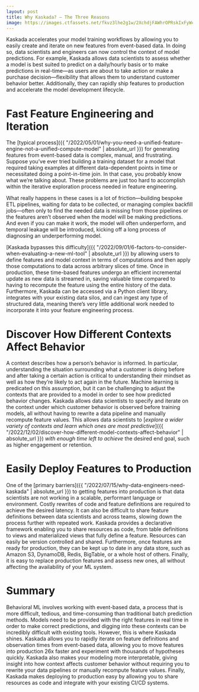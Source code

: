 ```yaml
---
layout: post
title: Why Kaskada? – The Three Reasons
image: https://images.ctfassets.net/fkvz3lhe2g1w/2XchdjFAWhrOPRskIxFyWc/c1fa37941af7eb93573d2046c6299425/Copy_of_Why_Kaskada_____For_Data_Scientists.png?w=2880
---
```

Kaskada accelerates your model training workflows by allowing you to easily create and iterate on new features from event-based data. In doing so, data scientists and engineers can now control the context of model predictions. For example, Kaskada allows data scientists to assess whether a model is best suited to predict on a daily/hourly basis or to make predictions in real-time—as users are about to take action or make a purchase decision—flexibility that allows them to understand customer behavior better. Additionally, they can rapidly ship features to production and accelerate the model development lifecycle.

# Fast Feature Engineering and Iteration

The  [typical process]({{ "/2022/05/01/why-you-need-a-unified-feature-engine-not-a-unified-compute-model" | absolute_url }})  for generating features from event-based data is complex, manual, and frustrating. Suppose you’ve ever tried building a training dataset for a model that required taking examples at different data-dependent points in time or necessitated doing a point-in-time join. In that case, you probably know what we’re talking about. These problems are just too hard to accomplish within the iterative exploration process needed in feature engineering.

What really happens in these cases is a lot of friction—building bespoke ETL pipelines, waiting for data to be collected, or managing complex backfill jobs—often only to find the needed data is missing from those pipelines or the features aren’t observed when the model will be making predictions. And even if you can make it work, the model will often underperform, and temporal leakage will be introduced, kicking off a long process of diagnosing an underperforming model.

[Kaskada bypasses this difficulty]({{ "/2022/09/01/6-factors-to-consider-when-evaluating-a-new-ml-tool" | absolute_url }})  by allowing users to define features and model context in terms of computations and then apply those computations to data across arbitrary slices of time. Once in production, these time-based features undergo an efficient incremental update as new data is streamed in, saving valuable time compared to having to recompute the feature using the entire history of the data. Furthermore, Kaskada can be accessed via a Python client library, integrates with your existing data silos, and can ingest any type of structured data, meaning there’s very little additional work needed to incorporate it into your feature engineering process.

# Discover How Different Contexts Affect Behavior

A context describes how a person’s behavior is informed. In particular, understanding the situation surrounding what a customer is doing before and after taking a certain action is critical to understanding their mindset as well as how they’re likely to act again in the future. Machine learning is predicated on this assumption, but it can be challenging to adjust the contexts that are provided to a model in order to see how predicted behavior changes. Kaskada allows data scientists to specify and iterate on the context under which customer behavior is observed before training models, all without having to rewrite a data pipeline and manually recompute feature values. This allows data scientists to  [_explore a wider variety of contexts and learn which ones are most predictive_]({{ "/2022/12/02/discover-how-different-model-contexts-affect-behavior" | absolute_url }}) _with enough time left to achieve_  the desired end goal, such as higher engagement or retention.

# Easily Deploy Features to Production

One of the  [primary barriers]({{ "/2022/07/15/why-data-engineers-need-kaskada" | absolute_url }})  to getting features into production is that data scientists are not working in a scalable, performant language or environment. Costly rewrites of code and feature definitions are required to achieve the desired latency. It can also be difficult to share feature definitions between data scientists and across teams, slowing down the process further with repeated work. Kaskada provides a declarative framework enabling you to share resources as code, from table definitions to views and materialized views that fully define a feature. Resources can easily be version controlled and shared. Furthermore, once features are ready for production, they can be kept up to date in any data store, such as Amazon S3, DynamoDB, Redis, BigTable, or a whole host of others. Finally, it is easy to replace production features and assess new ones, all without affecting the availability of your ML system.

# Summary

Behavioral ML involves working with event-based data, a process that is more difficult, tedious, and time-consuming than traditional batch prediction methods. Models need to be provided with the right features in real time in order to make correct predictions, and digging into these contexts can be incredibly difficult with existing tools. However, this is where Kaskada shines. Kaskada allows you to rapidly iterate on feature definitions and observation times from event-based data, allowing you to move features into production 26x faster and experiment with thousands of hypotheses quickly. Kaskada also makes your modeling more interpretable, giving insight into how context affects customer behavior without requiring you to rewrite your data pipelines or manually recompute feature values. Finally, Kaskada makes deploying to production easy by allowing you to share resources as code and integrate with your existing CI/CD systems.